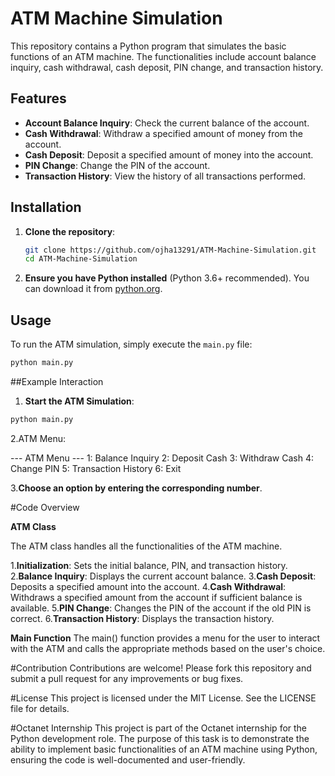 # ATM Machine Simulation

This repository contains a Python program that simulates the basic functions of an ATM machine. The functionalities include account balance inquiry, cash withdrawal, cash deposit, PIN change, and transaction history.

## Features

- **Account Balance Inquiry**: Check the current balance of the account.
- **Cash Withdrawal**: Withdraw a specified amount of money from the account.
- **Cash Deposit**: Deposit a specified amount of money into the account.
- **PIN Change**: Change the PIN of the account.
- **Transaction History**: View the history of all transactions performed.

## Installation

1. **Clone the repository**:
    ```sh
    git clone https://github.com/ojha13291/ATM-Machine-Simulation.git
    cd ATM-Machine-Simulation
    ```

2. **Ensure you have Python installed** (Python 3.6+ recommended). You can download it from [python.org](https://www.python.org/).

## Usage

To run the ATM simulation, simply execute the `main.py` file:

```sh
python main.py
```


##Example Interaction

1. **Start the ATM Simulation**:

```sh
python main.py
```

2.ATM Menu:

--- ATM Menu ---
1: Balance Inquiry
2: Deposit Cash
3: Withdraw Cash
4: Change PIN
5: Transaction History
6: Exit



3.**Choose an option by entering the corresponding number**.


#Code Overview

**ATM Class**

The ATM class handles all the functionalities of the ATM machine.

1.**Initialization**: Sets the initial balance, PIN, and transaction history.
2.**Balance Inquiry**: Displays the current account balance.
3.**Cash Deposit**: Deposits a specified amount into the account.
4.**Cash Withdrawal**: Withdraws a specified amount from the account if sufficient balance is available.
5.**PIN Change**: Changes the PIN of the account if the old PIN is correct.
6.**Transaction History**: Displays the transaction history.

**Main Function**
The main() function provides a menu for the user to interact with the ATM and calls the appropriate methods based on the user's choice.


#Contribution
Contributions are welcome! Please fork this repository and submit a pull request for any improvements or bug fixes.

#License
This project is licensed under the MIT License. See the LICENSE file for details.

#Octanet Internship
This project is part of the Octanet internship for the Python development role. The purpose of this task is to demonstrate the ability to implement basic functionalities of an ATM machine using Python, ensuring the code is well-documented and user-friendly.


